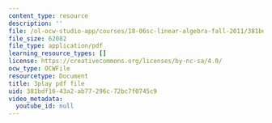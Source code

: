 ```yaml
---
content_type: resource
description: ''
file: /ol-ocw-studio-app/courses/18-06sc-linear-algebra-fall-2011/381bdf1643a2ab77296c72bc7f0745c9_QuZL5IKpO_U.pdf
file_size: 62082
file_type: application/pdf
learning_resource_types: []
license: https://creativecommons.org/licenses/by-nc-sa/4.0/
ocw_type: OCWFile
resourcetype: Document
title: 3play pdf file
uid: 381bdf16-43a2-ab77-296c-72bc7f0745c9
video_metadata:
  youtube_id: null
---
```

